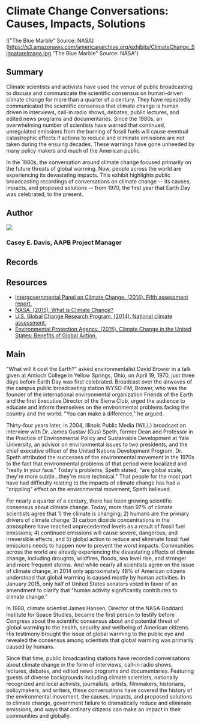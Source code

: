 # Climate Change Conversations: Causes, Impacts, Solutions

!["The Blue Marble" Source: NASA](https://s3.amazonaws.com/americanarchive.org/exhibits/ClimateChange_SignatureImage.jpg "The Blue Marble" Source: NASA")

## Summary

Climate scientists and activists have used the venue of public broadcasting to discuss and communicate the scientific consensus on human-driven climate change for more than a quarter of a century. They have repeatedly communicated the scientific consensus that climate change is human driven in interviews, call-in radio shows, debates, public lectures, and edited news programs and documentaries. Since the 1980s, an overwhelming number of scientists have warned that continued, unregulated emissions from the burning of fossil fuels will cause eventual catastrophic effects if actions to reduce and eliminate emissions are not taken during the ensuing decades. These warnings have gone unheeded by many policy makers and much of the American public. 

In the 1980s, the conversation around climate change focused primarily on the future threats of global warming. Now, people across the world are experiencing its devastating impacts. This exhibit highlights public broadcasting recordings of conversations on climate change -- its causes, impacts, and proposed solutions -- from 1970, the first year that Earth Day was celebrated, to the present.

## Author

<img class="img-circle" src="https://s3.amazonaws.com/americanarchive.org/staff/Staff_Davis.jpg"/>

### Casey E. Davis, AAPB Project Manager

## Records

## Resources

- [Intergovernmental Panel on Climate Change. (2014). Fifth assessment report.](http://www.ipcc.ch/publications_and_data/publications_and_data_reports.shtml)
- [NASA. (2015). What is Climate Change?](http://www.nasa.gov/audience/forstudents/k-4/stories/nasa-knows/what-is-climate-change-k4.html)
- [U.S. Global Change Research Program. (2014). National climate assessment.](http://nca2014.globalchange.gov/downloads)
- [Environmental Protection Agency. (2015). Climate Change in the United States: Benefits of Global Action.](http://www2.epa.gov/sites/production/files/2015-06/documents/frontmatter.pdf)

## Main

"What will it cost the Earth?" asked environmentalist David Brower in a talk given at Antioch College in Yellow Springs, Ohio, on April 19, 1970, just three days before Earth Day was first celebrated. Broadcast over the airwaves of the campus public broadcasting station WYSO-FM, Brower, who was the founder of the international environmental organization Friends of the Earth and the first Executive Director of the Sierra Club, urged the audience to educate and inform themselves on the environmental problems facing the country and the world. "You can make a difference," he argued.

Thirty-four years later, in 2004, Illinois Public Media (WILL) broadcast an interview with Dr. James Gustav (Gus) Speth, former Dean and Professor in the Practice of Environmental Policy and Sustainable Development at Yale University, an advisor on environmental issues to two presidents, and the chief executive officer of the United Nations Development Program. Dr. Speth attributed the successes of the environmental movement in the 1970s to the fact that environmental problems of that period were localized and "really in your face." Today's problems, Speth stated, "are global scale, they're more subtle...they're more technical." That people for the most part have had difficulty relating to the impacts of climate change has had a "crippling" effect on the environmental movement, Speth believed. 

For nearly a quarter of a century, there has been growing scientific consensus about climate change. Today, more than 97% of climate scientists agree that 1) the climate is changing; 2) humans are the primary drivers of climate change; 3) carbon dioxide concentrations in the atmosphere have reached unprecedented levels as a result of fossil fuel emissions; 4) continued emissions will cause severe, dangerous, and irreversible effects, and 5) global action to reduce and eliminate fossil fuel emissions needs to happen now to prevent the worst impacts. Communities across the world are already experiencing the devastating effects of climate change, including droughts, wildfires, floods, sea level rise, and stronger and more frequent storms. And while nearly all scientists agree on the issue of climate change, in 2014 only approximately 48% of American citizens understood that global warming is caused mostly by human activities. In January 2015, only half of United States senators voted in favor of an amendment to clarify that "human activity significantly contributes to climate change."

In 1988, climate scientist James Hansen, Director of the NASA Goddard Institute for Space Studies, became the first person to testify before Congress about the scientific consensus about and potential threat of global warming to the health, security and wellbeing of American citizens. His testimony brought the issue of global warming to the public eye and revealed the consensus among scientists that global warming was primarily caused by humans. 

Since that time, public broadcasting stations have recorded conversations about climate change in the form of interviews, call-in radio shows, lectures, debates, and edited news programs and documentaries. Featuring guests of diverse backgrounds including climate scientists, nationally recognized and local activists, journalists, artists, filmmakers, historians, policymakers, and writers, these conversations have covered the history of the environmental movement, the causes, impacts, and proposed solutions to climate change, government failure to dramatically reduce and eliminate emissions, and ways that ordinary citizens can make an impact in their communities and globally. 
